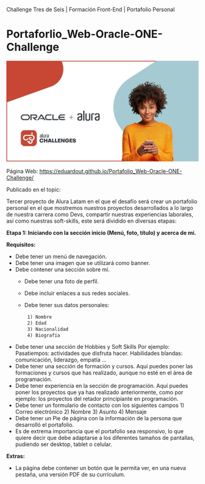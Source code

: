 Challenge Tres de Seis | Formación Front-End | Portafolio Personal

# Portaforlio_Web-Oracle-ONE-Challenge
![Challenge Alura Latam + Oracle](https://raw.githubusercontent.com/EduardoUT/Portafolio_Web-Oracle-ONE-Challenge/master/assets/img/readme/challengeImage.jpg)

Página Web: https://eduardout.github.io/Portafolio_Web-Oracle-ONE-Challenge/

Publicado en el topic:

Tercer proyecto de Alura Latam en el que el desafío será crear un portafolio personal en el que mostremos nuestros proyectos desarrollados a lo largo de nuestra carrera como Devs, compartir nuestras experiencias laborales, así como nuestras soft-skills, este será dividido en diversas etapas:


**Etapa 1: Iniciando con la sección inicio (Menú, foto, título) y acerca de mí.**

**Requisitos:**

- Debe tener un menú de navegación.
- Debe tener una imagen que se utilizará como banner.
- Debe contener una sección sobre mí.
   - Debe tener una foto de perfil.
   - Debe incluir enlaces a sus redes sociales.
   - Debe tener sus datos personales:

          1) Nombre
          2) Edad
          3) Nacionalidad
          4) Biografía

- Debe tener una sección de Hobbies y Soft Skills
  Por ejemplo:
Pasatiempos: actividades que disfruta hacer.
Habilidades blandas: comunicación, liderazgo, empatía …
- Debe tener una sección de formación y cursos.
Aquí puedes poner las formaciones y cursos que has realizado, aunque no esté en el área de programación.
- Debe tener experiencia en la sección de programación.
Aquí puedes poner los proyectos que ya has realizado anteriormente, como por ejemplo: los proyectos del retador principiante en programación.
- Debe tener un formulario de contacto con los siguientes campos
             1) Correo electrónico
             2) Nombre
             3) Asunto
             4) Mensaje
- Debe tener un Pie de página con la información de la persona que desarrolló el portafolio.
- Es de extrema importancia que el portafolio sea responsivo, lo que quiere decir que debe adaptarse a los diferentes tamaños de pantallas, pudiendo ser desktop, tablet o celular.

**Extras:**
- La página debe contener un botón que le permita ver, en una nueva pestaña, una versión PDF de su currículum.






